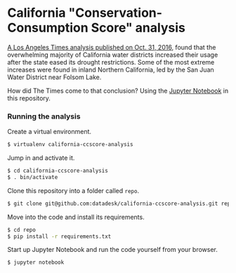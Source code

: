 # California "Conservation-Consumption Score" analysis

[A Los Angeles Times analysis published on Oct. 31, 2016](http://www.latimes.com/local/lanow/la-me-ln-water-conservation-backslide-20161018-snap-htmlstory.html), found that the overwhelming majority of California water districts increased their usage after the state eased its drought restrictions. Some of the most extreme increases were found in inland Northern California, led by the San Juan Water District near Folsom Lake.

How did The Times come to that conclusion? Using the [Jupyter Notebook](https://github.com/datadesk/california-ccscore-analysis/blob/master/analysis.ipynb) in this repository.

### Running the analysis

Create a virtual environment.

```bash
$ virtualenv california-ccscore-analysis
```

Jump in and activate it.

```bash
$ cd california-ccscore-analysis
$ . bin/activate
```

Clone this repository into a folder called ``repo``.

```bash
$ git clone git@github.com:datadesk/california-ccscore-analysis.git repo
```

Move into the code and install its requirements.

```bash
$ cd repo
$ pip install -r requirements.txt
```

Start up Jupyter Notebook and run the code yourself from your browser.

```
$ jupyter notebook
```
